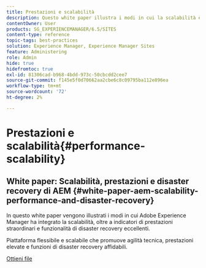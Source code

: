 ```yaml
---
title: Prestazioni e scalabilità
description: Questo white paper illustra i modi in cui la scalabilità è stata integrata in AEM, insieme agli indicatori delle prestazioni e alle funzioni di disaster recovery.
contentOwner: User
products: SG_EXPERIENCEMANAGER/6.5/SITES
content-type: reference
topic-tags: best-practices
solution: Experience Manager, Experience Manager Sites
feature: Administering
role: Admin
hide: true
hidefromtoc: true
exl-id: 81306cad-b968-4bdd-973c-50cbcdd2cee7
source-git-commit: f145e5f0d70662aa2cbe6c8c09795ba112e896ea
workflow-type: tm+mt
source-wordcount: '72'
ht-degree: 2%

---
```


# Prestazioni e scalabilità{#performance-scalability}

## White paper: Scalabilità, prestazioni e disaster recovery di AEM {#white-paper-aem-scalability-performance-and-disaster-recovery}

In questo white paper vengono illustrati i modi in cui Adobe Experience Manager ha integrato la scalabilità, oltre a indicatori di prestazioni straordinari e funzionalità di disaster recovery eccellenti.

Piattaforma flessibile e scalabile che promuove agilità tecnica, prestazioni elevate e funzioni di disaster recovery affidabili.

[Ottieni file](assets/aem_scalability_whitepaperfinal-06122015je.pdf)
